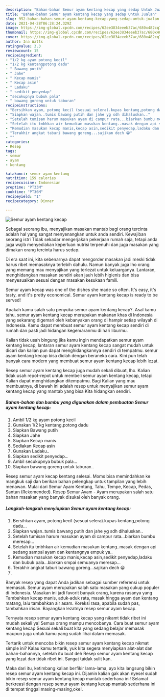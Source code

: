 ```yaml
---
description: "Bahan-bahan Semur ayam kentang kecap yang sedap Untuk Jualan"
title: "Bahan-bahan Semur ayam kentang kecap yang sedap Untuk Jualan"
slug: 952-bahan-bahan-semur-ayam-kentang-kecap-yang-sedap-untuk-jualan
date: 2021-04-28T06:28:24.329Z
image: https://img-global.cpcdn.com/recipes/62ee3834eeeb37ac/680x482cq70/semur-ayam-kentang-kecap-foto-resep-utama.jpg
thumbnail: https://img-global.cpcdn.com/recipes/62ee3834eeeb37ac/680x482cq70/semur-ayam-kentang-kecap-foto-resep-utama.jpg
cover: https://img-global.cpcdn.com/recipes/62ee3834eeeb37ac/680x482cq70/semur-ayam-kentang-kecap-foto-resep-utama.jpg
author: Ina Watts
ratingvalue: 3.3
reviewcount: 15
recipeingredient:
- "1/2 kg ayam potong kecil"
- "1/2 kg kentangpotong dadu"
- " Bawang putih"
- " Jahe"
- " Kecap manis"
- " Kecap asin"
- " Ladaku"
- " sedikit penyedap"
- "secukupnya bubuk pala"
- " bawang goreng untuk taburan"
recipeinstructions:
- "Bersihkan ayam, potong kecil (sesuai selera).kupas kentang,potong dadu..."
- "Siapkan wajan..tumis bawang putih dan jahe yg sdh dihaluskan.."
- "Setelah tumisan harum masukan ayam di campur rata...biarkan bumbu meresap..."
- "Setelah itu tmbhkan air kemudian masukan kentang..masak dengan api sedang sampai ayam dan kentangnya empuk ya.."
- "Kemudian masukan kecap manis,kecap asin,sedikit penyedap,ladaku dan bubuk pala...biarkan smpai semuanya meresap..."
- "Terakhir angkat taburi bawang goreng...sajikan dech 😀"
- ""
categories:
- Resep
tags:
- semur
- ayam
- kentang

katakunci: semur ayam kentang 
nutrition: 159 calories
recipecuisine: Indonesian
preptime: "PT33M"
cooktime: "PT36M"
recipeyield: "1"
recipecategory: Dinner

---
```



![Semur ayam kentang kecap](https://img-global.cpcdn.com/recipes/62ee3834eeeb37ac/680x482cq70/semur-ayam-kentang-kecap-foto-resep-utama.jpg)

Sebagai seorang ibu, menyajikan masakan mantab bagi orang tercinta adalah hal yang sangat menyenangkan untuk anda sendiri. Kewajiban seorang istri Tidak sekadar mengerjakan pekerjaan rumah saja, tetapi anda juga wajib menyediakan keperluan nutrisi terpenuhi dan juga masakan yang dimakan orang tercinta harus sedap.

Di era  saat ini, kita sebenarnya dapat mengorder masakan jadi meski tidak harus ribet memasaknya terlebih dahulu. Namun banyak juga lho orang yang memang mau menyajikan yang terlezat untuk keluarganya. Lantaran, menghidangkan masakan sendiri akan jauh lebih higienis dan bisa menyesuaikan sesuai dengan masakan kesukaan famili. 

Semur ayam kecap was one of the dishes she made so often. It&#39;s easy, it&#39;s tasty, and it&#39;s pretty economical. Semur ayam kentang kecap is ready to be served!

Apakah kamu salah satu penyuka semur ayam kentang kecap?. Asal kamu tahu, semur ayam kentang kecap merupakan makanan khas di Indonesia yang sekarang digemari oleh kebanyakan orang di hampir setiap wilayah di Indonesia. Kamu dapat membuat semur ayam kentang kecap sendiri di rumah dan pasti jadi hidangan kegemaranmu di hari liburmu.

Kalian tidak usah bingung jika kamu ingin mendapatkan semur ayam kentang kecap, lantaran semur ayam kentang kecap sangat mudah untuk dicari dan kalian pun dapat menghidangkannya sendiri di tempatmu. semur ayam kentang kecap bisa diolah dengan beraneka cara. Kini pun telah banyak cara modern yang membuat semur ayam kentang kecap lebih lezat.

Resep semur ayam kentang kecap juga mudah sekali dibuat, lho. Kalian tidak usah repot-repot untuk membeli semur ayam kentang kecap, tetapi Kalian dapat menghidangkan ditempatmu. Bagi Kalian yang mau membuatnya, di bawah ini adalah resep untuk menyajikan semur ayam kentang kecap yang mantab yang bisa Kita hidangkan sendiri.

<!--inarticleads1-->

##### Bahan-bahan dan bumbu yang digunakan dalam pembuatan Semur ayam kentang kecap:

1. Ambil 1/2 kg ayam potong kecil
1. Gunakan 1/2 kg kentang,potong dadu
1. Siapkan  Bawang putih
1. Siapkan  Jahe
1. Siapkan  Kecap manis
1. Sediakan  Kecap asin
1. Gunakan  Ladaku..
1. Siapkan  sedikit penyedap...
1. Ambil secukupnya bubuk pala...
1. Siapkan  bawang goreng untuk taburan..


Resep semur ayam kecap kentang selesai. Moms bisa memindahkan ke mangkuk saji dan berikan bahan pelengkap untuk tampilan yang lebih menawan. Mulai dari Semur Ayam Kentang, Tahu, Tempe, Kecap, Pedas, Santan (Rekomended). Resep Semur Ayam - Ayam merupakan salah satu bahan masakan yang banyak disukai oleh banyak orang. 

<!--inarticleads2-->

##### Langkah-langkah menyiapkan Semur ayam kentang kecap:

1. Bersihkan ayam, potong kecil (sesuai selera).kupas kentang,potong dadu...
1. Siapkan wajan..tumis bawang putih dan jahe yg sdh dihaluskan..
1. Setelah tumisan harum masukan ayam di campur rata...biarkan bumbu meresap...
1. Setelah itu tmbhkan air kemudian masukan kentang..masak dengan api sedang sampai ayam dan kentangnya empuk ya..
1. Kemudian masukan kecap manis,kecap asin,sedikit penyedap,ladaku dan bubuk pala...biarkan smpai semuanya meresap...
1. Terakhir angkat taburi bawang goreng...sajikan dech 😀
1. 


Banyak resep yang dapat Anda jadikan sebagai sumber referensi untuk memasak. Semur ayam merupakan salah satu masakan yang cukup populer di Indonesia. Masakan ini jadi favorit banyak orang, karena rasanya yang Tambahkan kecap manis, aduk-aduk rata, masak hingga ayam dan kentang matang, lalu tambahkan air asam. Koreksi rasa, apabila sudah pas, tambahkan irisan. Bayangkan lezatnya resep semur ayam kecap. 

Ternyata resep semur ayam kentang kecap yang nikamt tidak ribet ini mudah sekali ya! Semua orang mampu mencobanya. Cara buat semur ayam kentang kecap Sesuai sekali buat kita yang sedang belajar memasak maupun juga untuk kamu yang sudah lihai dalam memasak.

Tertarik untuk mencoba bikin resep semur ayam kentang kecap nikmat simple ini? Kalau kamu tertarik, yuk kita segera menyiapkan alat-alat dan bahan-bahannya, setelah itu buat deh Resep semur ayam kentang kecap yang lezat dan tidak ribet ini. Sangat taidak sulit kan. 

Maka dari itu, ketimbang kalian berfikir lama-lama, ayo kita langsung bikin resep semur ayam kentang kecap ini. Dijamin kalian gak akan nyesel sudah bikin resep semur ayam kentang kecap mantab sederhana ini! Selamat berkreasi dengan resep semur ayam kentang kecap mantab sederhana ini di tempat tinggal masing-masing,oke!.

